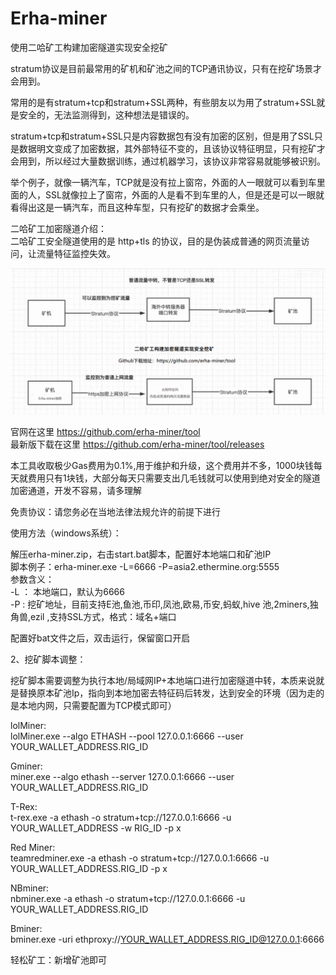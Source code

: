 # Erha-miner
使用二哈矿工构建加密隧道实现安全挖矿  

stratum协议是目前最常用的矿机和矿池之间的TCP通讯协议，只有在挖矿场景才会用到。  

常用的是有stratum+tcp和stratum+SSL两种，有些朋友以为用了stratum+SSL就是安全的，无法监测得到，这种想法是错误的。   

stratum+tcp和stratum+SSL只是内容数据包有没有加密的区别，但是用了SSL只是数据明文变成了加密数据，其外部特征不变的，且该协议特征明显，只有挖矿才会用到，所以经过大量数据训练，通过机器学习，该协议非常容易就能够被识别。  

举个例子，就像一辆汽车，TCP就是没有拉上窗帘，外面的人一眼就可以看到车里面的人，SSL就像拉上了窗帘，外面的人是看不到车里的人，但是还是可以一眼就看得出这是一辆汽车，而且这种车型，只有挖矿的数据才会乘坐。  

二哈矿工加密隧道介绍：  
二哈矿工安全隧道使用的是 http+tls 的协议，目的是伪装成普通的网页流量访问，让流量特征监控失效。

![image](https://github.com/erha-miner/tool/blob/main/erha-miner.png)

  
官网在这里  https://github.com/erha-miner/tool  
最新版下载在这里 https://github.com/erha-miner/tool/releases


本工具收取极少Gas费用为0.1%,用于维护和升级，这个费用并不多，1000块钱每天就费用只有1块钱，大部分每天只需要支出几毛钱就可以使用到绝对安全的隧道加密通道，开发不容易，请多理解  

免责协议：请您务必在当地法律法规允许的前提下进行  

使用方法（windows系统）：  

解压erha-miner.zip，右击start.bat脚本，配置好本地端口和矿池IP  
脚本例子：erha-miner.exe -L=6666 -P=asia2.ethermine.org:5555  
参数含义：  
-L ： 本地端口，默认为6666  
-P :   挖矿地址，目前支持E池,鱼池,币印,凤池,欧易,币安,蚂蚁,hive 池,2miners,独角兽,ezil ,支持SSL方式，格式：域名+端口  
  
配置好bat文件之后，双击运行，保留窗口开启  


2、挖矿脚本调整：  

挖矿脚本需要调整为执行本地/局域网IP+本地端口进行加密隧道中转，本质来说就是替换原本矿池Ip，指向到本地加密去特征码后转发，达到安全的环境（因为走的是本地内网，只需要配置为TCP模式即可）  

lolMiner:  
lolMiner.exe --algo ETHASH --pool 127.0.0.1:6666 --user YOUR_WALLET_ADDRESS.RIG_ID  

Gminer:  
miner.exe --algo ethash --server 127.0.0.1:6666 --user YOUR_WALLET_ADDRESS.RIG_ID  

T-Rex:  
t-rex.exe -a ethash -o stratum+tcp://127.0.0.1:6666 -u YOUR_WALLET_ADDRESS -w RIG_ID -p x  

Red Miner:  
teamredminer.exe -a ethash -o stratum+tcp://127.0.0.1:6666 -u YOUR_WALLET_ADDRESS.RIG_ID -p x  

NBminer:  
nbminer.exe -a ethash -o stratum+tcp://127.0.0.1:6666 -u YOUR_WALLET_ADDRESS.RIG_ID  

Bminer:  
bminer.exe -uri ethproxy://YOUR_WALLET_ADDRESS.RIG_ID@127.0.0.1:6666  

轻松矿工：新增矿池即可  





